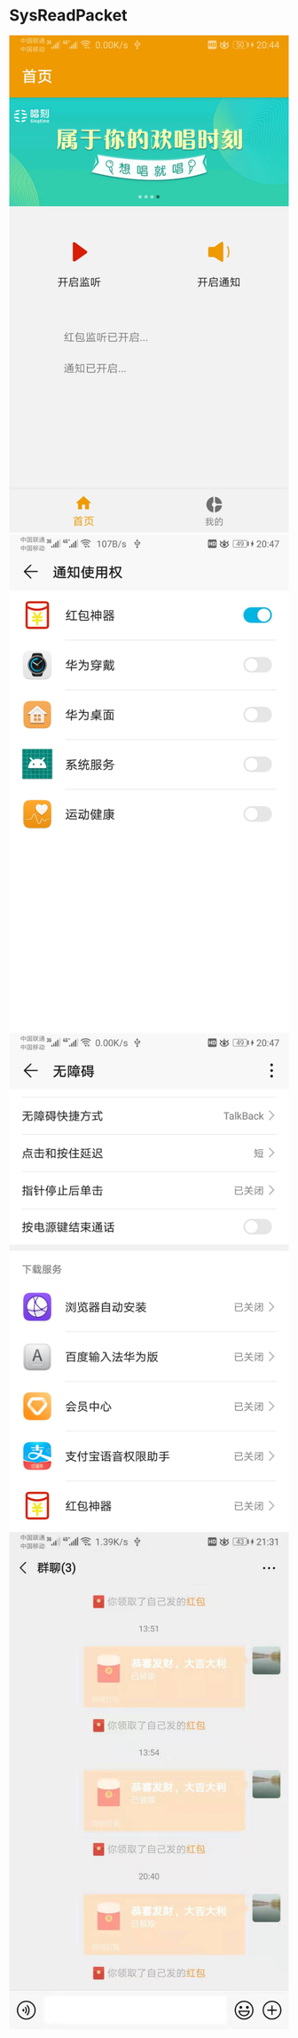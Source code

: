 # SysReadPacket

![image](https://github.com/syssun/SysReadPacket/blob/master/app%E6%88%AA%E5%9B%BE/2e1dcf7e37909bc9e9f1caee99a0d72%20-%20%E5%89%AF%E6%9C%AC.jpg)
![image](https://github.com/syssun/SysReadPacket/blob/master/app%E6%88%AA%E5%9B%BE/3fab04ebb31c32a3a0df17290332925.jpg)
![image](https://github.com/syssun/SysReadPacket/blob/master/app%E6%88%AA%E5%9B%BE/c0298928d7b26f461533ba12f11c52b.jpg)
![image](https://github.com/syssun/SysReadPacket/blob/master/app%E6%88%AA%E5%9B%BE/3ab73bbe2a55f33c2c7dfb4c68dd964.jpg)
